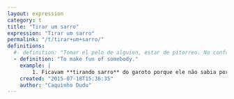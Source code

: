 ```yaml
---
layout: expression
category: t
title: "Tirar um sarro"
expression: "Tirar um sarro"
permalink: "/t/tirar+um+sarro/"
definitions:
  #- definition: "Tomar el pelo de alguien, estar de pitorreo. No confundir con el verbo \"sarrar\" o el substantivo \"sarro\", que significa (todav\u00eda en sentido metaf\u00f3rico) hacer sexo, o praticamente estar haciendo sexo mientras si se estan abrazados de forma muy caliente. En el sentido literal, \"sarro\" es el residuo que queda en un pipa tras fumarse."
  - definition: "To make fun of somebody."
    example: |
        1. Ficavam **tirando sarro** do garoto porque ele não sabia português direito.
    created: "2015-07-18T15:36:35"
    author: "Caquinho Dudu"
---
```

